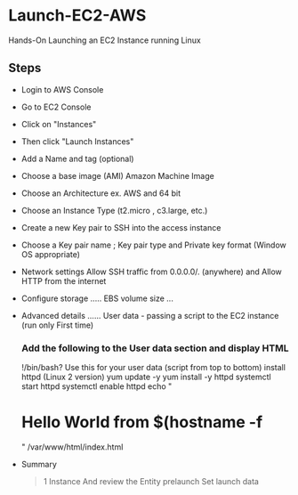 # Launch-EC2-AWS
Hands-On
Launching an EC2 Instance running Linux

## Steps 
- Login to AWS Console
- Go to EC2 Console
- Click on "Instances"
- Then click "Launch Instances"
- Add a Name and tag (optional)
- Choose a base image (AMI) Amazon Machine Image
- Choose an Architecture ex. AWS and 64 bit
- Choose an Instance Type (t2.micro , c3.large, etc.)
- Create a new Key pair to SSH into the access instance
- Choose a Key pair name ; Key pair type and Private key format (Window OS appropriate)
- Network settings Allow SSH traffic from 0.0.0.0/. (anywhere) and Allow HTTP from the internet
- Configure storage ..... EBS volume size ...
- Advanced details ......
          User data - passing a script to the EC2 instance (run only First time)

  ### Add the following to the User data section and display HTML
   !/bin/bash?
   Use this for your user data (script from top to bottom)
   install httpd (Linux 2 version)
   yum update -y
   yum install -y httpd
   systemctl start httpd
   systemctl enable httpd
   echo "<h1>Hello World from $(hostname -f</h1>" /var/www/html/index.html

- Summary 

  >1 Instance 
  >And review the Entity prelaunch
  >Set launch data
